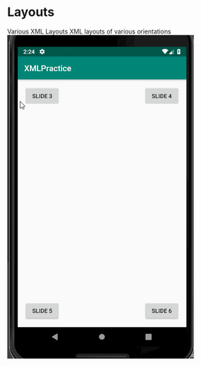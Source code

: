 # Layouts
Various XML Layouts
XML layouts of various orientations 
![XML Layouts demo](LiceCap.gif)
